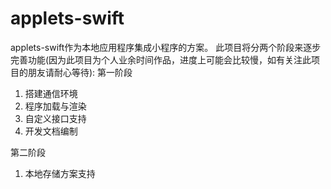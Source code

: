# applets-swift

applets-swift作为本地应用程序集成小程序的方案。
此项目将分两个阶段来逐步完善功能(因为此项目为个人业余时间作品，进度上可能会比较慢，如有关注此项目的朋友请耐心等待):
第一阶段
1. 搭建通信环境
2. 程序加载与渲染
3. 自定义接口支持
4. 开发文档编制

第二阶段
1. 本地存储方案支持
